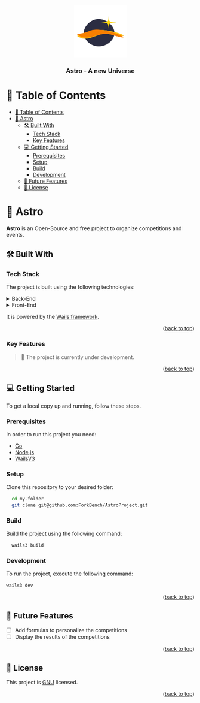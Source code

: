 <a name="readme-top"></a>

<div align="center">
  <img src="doc/logo.png" alt="logo" width="140"  height="auto" />
  <br/>

<h3><b>Astro - A new Universe</b></h3>

</div>


# 📗 Table of Contents

- [📗 Table of Contents](#-table-of-contents)
- [📖 Astro ](#-astro-)
  - [🛠 Built With ](#-built-with-)
    - [Tech Stack ](#tech-stack-)
    - [Key Features ](#key-features-)
  - [💻 Getting Started ](#-getting-started-)
    - [Prerequisites](#prerequisites)
    - [Setup](#setup)
    - [Build](#build)
    - [Development](#development)
  - [🔭 Future Features ](#-future-features-)
  - [📝 License ](#-license-)

# 📖 Astro <a name="about-project"></a>


**Astro** is an Open-Source and free project to organize competitions and events.

## 🛠 Built With <a name="built-with"></a>

### Tech Stack <a name="tech-stack"></a>

The project is built using the following technologies:

<details>
  <summary>Back-End</summary>
  <ul>
    <li><a href="https://go.dev">Go</a></li>
  </ul>
</details>

<details>
<summary>Front-End</summary>
  <ul>
    <li><a href="https://svelte.dev">Svelte</a></li>
  </ul>
</details>

It is powered by the [Wails framework](http://wails.io).

<p align="right">(<a href="#readme-top">back to top</a>)</p>

### Key Features <a name="key-features"></a>

> 👷‍ The project is currently under development.

<p align="right">(<a href="#readme-top">back to top</a>)</p>

## 💻 Getting Started <a name="getting-started"></a>

To get a local copy up and running, follow these steps.

### Prerequisites

In order to run this project you need:

- [Go](https://golang.org/dl/)
- [Node.js](https://nodejs.org/en/download/)
- [WailsV3](https://v3alpha.wails.io/getting-started/installation/)

### Setup

Clone this repository to your desired folder:

```sh
  cd my-folder
  git clone git@github.com:ForkBench/AstroProject.git
```

### Build

Build the project using the following command:

```sh
  wails3 build
```

### Development

To run the project, execute the following command:

```sh
wails3 dev
```

<p align="right">(<a href="#readme-top">back to top</a>)</p>

## 🔭 Future Features <a name="future-features"></a>

- [ ] Add formulas to personalize the competitions
- [ ] Display the results of the competitions

<p align="right">(<a href="#readme-top">back to top</a>)</p>

## 📝 License <a name="license"></a>

This project is [GNU](LICENSE) licensed.

<p align="right">(<a href="#readme-top">back to top</a>)</p>